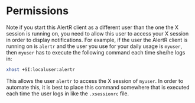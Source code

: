# Permissions

Note if you start this AlertR client as a different user than the one the X session is running on, you need to allow this user to access your X session in order to display notifications. For example, if the user the AlertR client is running on is `alertr` and the user you use for your daily usage is `myuser`, then `myuser` has to execute the following command each time she/he logs in:

```bash
xhost +SI:localuser:alertr
```

This allows the user `alertr` to access the X session of `myuser`. In order to automate this, it is best to place this command somewhere that is executed each time the user logs in like the `.xsessionrc` file.